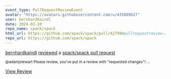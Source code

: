 ```yaml
---
event_type: PullRequestReviewEvent
avatar: "https://avatars.githubusercontent.com/u/43588962?"
user: bernhardkaindl
date: 2024-03-20
repo_name: spack/spack
html_url: https://github.com/spack/spack/pull/42799#pullrequestreview-1949633619
repo_url: https://github.com/spack/spack
---
```


<a href='https://github.com/bernhardkaindl' target='_blank'>bernhardkaindl</a> <a href='https://github.com/spack/spack/pull/42799#pullrequestreview-1949633619' target='_blank'>reviewed</a> a <a href='https://github.com/spack/spack/pull/42799' target='_blank'>spack/spack pull request</a>

<small>@adamjstewart Please review, you've put in a review with "requested changes"!...</small>

<a href='https://github.com/spack/spack/pull/42799#pullrequestreview-1949633619' target='_blank'>View Review</a>